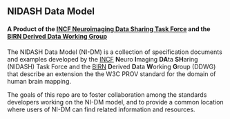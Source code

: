 ## NIDASH Data Model

#### A Product of the [INCF Neuroimaging Data Sharing Task Force](http://wiki-new.incf.org/mediawiki/index.php/Neuroimaging_Task_Force) and the [BIRN Derived Data Working Group](http://www.birncommunity.org/working-with-birn/working-groups/derived-data-working-group/)

The NIDASH Data Model (NI-DM) is a collection of specification documents and examples developed
by the [INCF](http://www.incf.org) **N**euro **I**maging **DA**ta **SH**aring (NIDASH) Task Force and the [BIRN](http://www.birncommunity.org)
**D**erived **D**ata **W**orking **G**roup (DDWG) that describe an extension the the W3C PROV standard for the domain of human brain mapping.

The goals of this repo are to foster collaboration among the standards developers working on 
the NI-DM model, and to provide a common location where users of NI-DM can find related 
information and resources.
